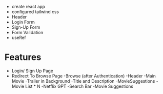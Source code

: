 - create react app
- configured tailwind css
- Header
- Login Form
- Sign-Up Form
- Form Validation
- useRef 



# Features
-   Login/ Sign Up Page
-   Redirect To Browse Page
-Browse (after Authentication)
    -Header
    -Main Movie
        -Trailer in Background
        -Title and Description
        -MovieSuggestions
            -Movie List * N
-Netflix GPT
    -Search Bar
    -Movie Suggestions